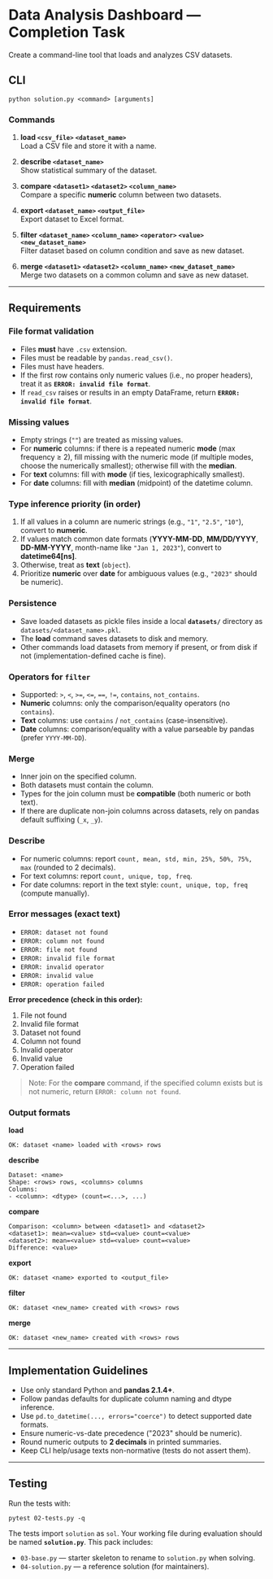 # Data Analysis Dashboard — Completion Task

Create a command-line tool that loads and analyzes CSV datasets.

## CLI

```
python solution.py <command> [arguments]
```

### Commands

1. **load `<csv_file>` `<dataset_name>`**  
   Load a CSV file and store it with a name.

2. **describe `<dataset_name>`**  
   Show statistical summary of the dataset.

3. **compare `<dataset1>` `<dataset2>` `<column_name>`**  
   Compare a specific **numeric** column between two datasets.

4. **export `<dataset_name>` `<output_file>`**  
   Export dataset to Excel format.

5. **filter `<dataset_name>` `<column_name>` `<operator>` `<value>` `<new_dataset_name>`**  
   Filter dataset based on column condition and save as new dataset.

6. **merge `<dataset1>` `<dataset2>` `<column_name>` `<new_dataset_name>`**  
   Merge two datasets on a common column and save as new dataset.

---

## Requirements

### File format validation
- Files **must** have `.csv` extension.
- Files must be readable by `pandas.read_csv()`.
- Files must have headers.
- If the first row contains only numeric values (i.e., no proper headers), treat it as **`ERROR: invalid file format`**.
- If `read_csv` raises or results in an empty DataFrame, return **`ERROR: invalid file format`**.

### Missing values
- Empty strings (`""`) are treated as missing values.
- For **numeric** columns: if there is a repeated numeric **mode** (max frequency ≥ 2), fill missing with the numeric mode (if multiple modes, choose the numerically smallest); otherwise fill with the **median**.
- For **text** columns: fill with **mode** (if ties, lexicographically smallest).
- For **date** columns: fill with **median** (midpoint) of the datetime column.

### Type inference priority (in order)
1. If all values in a column are numeric strings (e.g., `"1"`, `"2.5"`, `"10"`), convert to **numeric**.
2. If values match common date formats (**YYYY-MM-DD**, **MM/DD/YYYY**, **DD-MM-YYYY**, month-name like `"Jan 1, 2023"`), convert to **datetime64[ns]**.
3. Otherwise, treat as **text** (`object`).
4. Prioritize **numeric** over **date** for ambiguous values (e.g., `"2023"` should be numeric).

### Persistence
- Save loaded datasets as pickle files inside a local **`datasets/`** directory as `datasets/<dataset_name>.pkl`.
- The **load** command saves datasets to disk and memory.
- Other commands load datasets from memory if present, or from disk if not (implementation-defined cache is fine).

### Operators for `filter`
- Supported: `>`, `<`, `>=`, `<=`, `==`, `!=`, `contains`, `not_contains`.
- **Numeric** columns: only the comparison/equality operators (no `contains`).
- **Text** columns: use `contains` / `not_contains` (case-insensitive).
- **Date** columns: comparison/equality with a value parseable by pandas (prefer `YYYY-MM-DD`).

### Merge
- Inner join on the specified column.
- Both datasets must contain the column.
- Types for the join column must be **compatible** (both numeric or both text).
- If there are duplicate non-join columns across datasets, rely on pandas default suffixing (`_x`, `_y`).

### Describe
- For numeric columns: report `count, mean, std, min, 25%, 50%, 75%, max` (rounded to 2 decimals).
- For text columns: report `count, unique, top, freq`.
- For date columns: report in the text style: `count, unique, top, freq` (compute manually).

### Error messages (exact text)
- `ERROR: dataset not found`
- `ERROR: column not found`
- `ERROR: file not found`
- `ERROR: invalid file format`
- `ERROR: invalid operator`
- `ERROR: invalid value`
- `ERROR: operation failed`

**Error precedence (check in this order):**
1. File not found
2. Invalid file format
3. Dataset not found
4. Column not found
5. Invalid operator
6. Invalid value
7. Operation failed

> Note: For the **compare** command, if the specified column exists but is not numeric, return `ERROR: column not found`.

### Output formats

**load**
```
OK: dataset <name> loaded with <rows> rows
```

**describe**
```
Dataset: <name>
Shape: <rows> rows, <columns> columns
Columns:
- <column>: <dtype> (count=<...>, ...)
```

**compare**
```
Comparison: <column> between <dataset1> and <dataset2>
<dataset1>: mean=<value> std=<value> count=<value>
<dataset2>: mean=<value> std=<value> count=<value>
Difference: <value>
```

**export**
```
OK: dataset <name> exported to <output_file>
```

**filter**
```
OK: dataset <new_name> created with <rows> rows
```

**merge**
```
OK: dataset <new_name> created with <rows> rows
```

---

## Implementation Guidelines

- Use only standard Python and **pandas 2.1.4+**.
- Follow pandas defaults for duplicate column naming and dtype inference.
- Use `pd.to_datetime(..., errors="coerce")` to detect supported date formats.
- Ensure numeric-vs-date precedence ("2023" should be numeric).
- Round numeric outputs to **2 decimals** in printed summaries.
- Keep CLI help/usage texts non-normative (tests do not assert them).

---

## Testing

Run the tests with:
```
pytest 02-tests.py -q
```

The tests import `solution` as `sol`. Your working file during evaluation should be named **`solution.py`**. This pack includes:
- `03-base.py` — starter skeleton to rename to `solution.py` when solving.
- `04-solution.py` — a reference solution (for maintainers).
